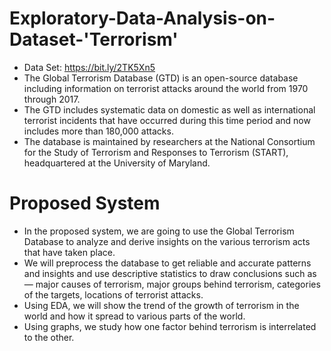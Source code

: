 # Exploratory-Data-Analysis-on-Dataset-'Terrorism'
- Data Set: https://bit.ly/2TK5Xn5
- The Global Terrorism Database (GTD) is an open-source database including information on terrorist attacks around the world from 1970 through 2017.
-  The GTD includes systematic data on domestic as well as international terrorist incidents that have occurred during this time period and now includes more than 180,000 attacks.
-   The database is maintained by researchers at the National Consortium for the Study of Terrorism and Responses to Terrorism (START), headquartered at the University of Maryland.
# Proposed System
- In the proposed system, we are going to use the Global Terrorism Database to analyze and derive insights on the various terrorism acts that have taken place.
-  We will preprocess the database to get reliable and accurate patterns and insights and use descriptive statistics to draw conclusions such as — major causes of terrorism, major groups behind terrorism, categories of the targets, locations of terrorist attacks.
- Using EDA, we will show the trend of the growth of terrorism in the world and how it spread to various parts of the world. 
- Using graphs, we study how one factor behind terrorism is interrelated to the other.
 
